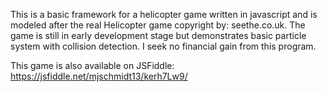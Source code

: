 This is a basic framework for a helicopter game written in javascript and is modeled after the real Helicopter game copyright by: seethe.co.uk. The game is still in early development stage but demonstrates basic particle system with collision detection. I seek no financial gain from this program. 

This game is also available on JSFiddle: https://jsfiddle.net/mjschmidt13/kerh7Lw9/